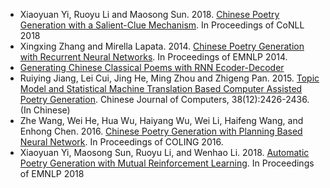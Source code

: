 - Xiaoyuan Yi, Ruoyu Li and Maosong Sun. 2018. [Chinese Poetry Generation with a Salient-Clue Mechanism](https://www.aclweb.org/anthology/K18-1024/). In Proceedings of CoNLL 2018
- Xingxing Zhang and Mirella Lapata. 2014. [Chinese Poetry Generation with Recurrent Neural Networks](https://www.aclweb.org/anthology/D14-1074/). In Proceedings of EMNLP 2014.
- [Generating Chinese Classical Poems with RNN Ecoder-Decoder](https://link.springer.com/chapter/10.1007/978-3-319-69005-6_18)
- Ruiying Jiang, Lei Cui, Jing He, Ming Zhou and Zhigeng Pan. 2015. [Topic Model and Statistical Machine Translation Based Computer Assisted Poetry Generation](http://www.cnki.com.cn/Article/CJFDTotal-JSJX201512008.htm). Chinese Journal of Computers, 38(12):2426-2436. (In Chinese)
- Zhe Wang, Wei He, Hua Wu, Haiyang Wu, Wei Li, Haifeng Wang, and Enhong Chen. 2016. [Chinese Poetry Generation with Planning Based Neural Network](https://www.aclweb.org/anthology/C16-1100/). In Proceedings of COLING 2016.
- Xiaoyuan Yi, Maosong Sun, Ruoyu Li, and Wenhao Li. 2018. [Automatic Poetry Generation with Mutual Reinforcement Learning](https://aclweb.org/anthology/D18-1353/). In Proceedings of EMNLP 2018
